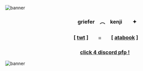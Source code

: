 ![banner](https://files.catbox.moe/6c7j0f.png)
### 　　　　　　　　　　　　　　griefer　︵　kenji　　✦
### 　　　　　　　　　　　　　 [ [twt](https://x.com/ihflulz) ]　　𓏼　　[ [atabook](https://blocktales.atabook.org/) ]
### 　　　　　　　　　　　　 　　 [click 4 discord pfp !](https://guns.lol/blocktales)
![banner](https://files.catbox.moe/7cb69n.png)
